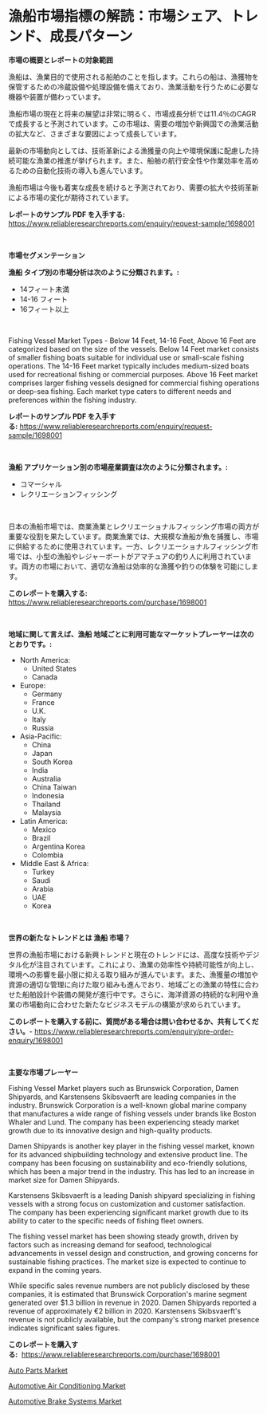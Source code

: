 <p><h1>漁船市場指標の解読：市場シェア、トレンド、成長パターン</h1></p><p><strong>市場の概要とレポートの対象範囲</strong></p>
<p><p>漁船は、漁業目的で使用される船舶のことを指します。これらの船は、漁獲物を保管するための冷蔵設備や処理設備を備えており、漁業活動を行うために必要な機器や装置が備わっています。</p><p>漁船市場の現在と将来の展望は非常に明るく、市場成長分析では11.4％のCAGRで成長すると予測されています。この市場は、需要の増加や新興国での漁業活動の拡大など、さまざまな要因によって成長しています。</p><p>最新の市場動向としては、技術革新による漁獲量の向上や環境保護に配慮した持続可能な漁業の推進が挙げられます。また、船舶の航行安全性や作業効率を高めるための自動化技術の導入も進んでいます。</p><p>漁船市場は今後も着実な成長を続けると予測されており、需要の拡大や技術革新による市場の変化が期待されています。</p></p>
<p><strong>レポートのサンプル PDF を入手する:</strong> <a href="https://www.reliableresearchreports.com/enquiry/request-sample/1698001">https://www.reliableresearchreports.com/enquiry/request-sample/1698001</a></p>
<p>&nbsp;</p>
<p><strong>市場セグメンテーション</strong></p>
<p><strong>漁船 タイプ別の市場分析は次のように分類されます。:</strong></p>
<p><ul><li>14フィート未満</li><li>14-16 フィート</li><li>16フィート以上</li></ul></p>
<p>&nbsp;</p>
<p><p>Fishing Vessel Market Types - Below 14 Feet, 14-16 Feet, Above 16 Feet are categorized based on the size of the vessels. Below 14 Feet market consists of smaller fishing boats suitable for individual use or small-scale fishing operations. The 14-16 Feet market typically includes medium-sized boats used for recreational fishing or commercial purposes. Above 16 Feet market comprises larger fishing vessels designed for commercial fishing operations or deep-sea fishing. Each market type caters to different needs and preferences within the fishing industry.</p></p>
<p><strong>レポートのサンプル PDF を入手する:</strong>&nbsp;<a href="https://www.reliableresearchreports.com/enquiry/request-sample/1698001">https://www.reliableresearchreports.com/enquiry/request-sample/1698001</a></p>
<p>&nbsp;</p>
<p><strong> 漁船 アプリケーション別の市場産業調査は次のように分類されます。:</strong></p>
<p><ul><li>コマーシャル</li><li>レクリエーションフィッシング</li></ul></p>
<p>&nbsp;</p>
<p><p>日本の漁船市場では、商業漁業とレクリエーショナルフィッシング市場の両方が重要な役割を果たしています。商業漁業では、大規模な漁船が魚を捕獲し、市場に供給するために使用されています。一方、レクリエーショナルフィッシング市場では、小型の漁船やレジャーボートがアマチュアの釣り人に利用されています。両方の市場において、適切な漁船は効率的な漁獲や釣りの体験を可能にします。</p></p>
<p><strong>このレポートを購入する:</strong>&nbsp; <a href="https://www.reliableresearchreports.com/purchase/1698001">https://www.reliableresearchreports.com/purchase/1698001</a></p>
<p>&nbsp;</p>
<p><strong>地域に関して言えば、漁船 地域ごとに利用可能なマーケットプレーヤーは次のとおりです。:</strong></p>
<p><ul>
    <li>
        North America:
        <ul>
            <li>United States</li>
            <li>Canada</li>
        </ul>
    </li>
    <li>
        Europe:
        <ul>
            <li>Germany</li>
            <li>France</li>
            <li>U.K.</li>
            <li>Italy</li>
            <li>Russia</li>
        </ul>
    </li>
    <li>
        Asia-Pacific:
        <ul>
            <li>China</li>
            <li>Japan</li>
            <li>South Korea</li>
            <li>India</li>
            <li>Australia</li>
            <li>China Taiwan</li>
            <li>Indonesia</li>
            <li>Thailand</li>
            <li>Malaysia</li>
        </ul>
    </li>
    <li>
        Latin America:
        <ul>
            <li>Mexico</li>
            <li>Brazil</li>
            <li>Argentina Korea</li>
            <li>Colombia</li>
        </ul>
    </li>
    <li>
        Middle East & Africa:
        <ul>
            <li>Turkey</li>
            <li>Saudi</li>
            <li>Arabia</li>
            <li>UAE</li>
            <li>Korea</li>
        </ul>
    </li>
    </ul></p>
<p>&nbsp;</p>
<p><strong>世界の新たなトレンドとは 漁船 市場？</strong></p>
<p><p>世界の漁船市場における新興トレンドと現在のトレンドには、高度な技術やデジタル化が注目されています。これにより、漁業の効率性や持続可能性が向上し、環境への影響を最小限に抑える取り組みが進んでいます。また、漁獲量の増加や資源の適切な管理に向けた取り組みも進んでおり、地域ごとの漁業の特性に合わせた船舶設計や装備の開発が進行中です。さらに、海洋資源の持続的な利用や漁業の市場動向に合わせた新たなビジネスモデルの構築が求められています。</p></p>
<p><strong>このレポートを購入する前に、質問がある場合は問い合わせるか、共有してください。</strong>- <a href="https://www.reliableresearchreports.com/enquiry/pre-order-enquiry/1698001">https://www.reliableresearchreports.com/enquiry/pre-order-enquiry/1698001</a></p>
<p>&nbsp;</p>
<p><strong>主要な市場プレーヤー</strong></p>
<p><p>Fishing Vessel Market players such as Brunswick Corporation, Damen Shipyards, and Karstensens Skibsvaerft are leading companies in the industry. Brunswick Corporation is a well-known global marine company that manufactures a wide range of fishing vessels under brands like Boston Whaler and Lund. The company has been experiencing steady market growth due to its innovative design and high-quality products.</p><p>Damen Shipyards is another key player in the fishing vessel market, known for its advanced shipbuilding technology and extensive product line. The company has been focusing on sustainability and eco-friendly solutions, which has been a major trend in the industry. This has led to an increase in market size for Damen Shipyards.</p><p>Karstensens Skibsvaerft is a leading Danish shipyard specializing in fishing vessels with a strong focus on customization and customer satisfaction. The company has been experiencing significant market growth due to its ability to cater to the specific needs of fishing fleet owners.</p><p>The fishing vessel market has been showing steady growth, driven by factors such as increasing demand for seafood, technological advancements in vessel design and construction, and growing concerns for sustainable fishing practices. The market size is expected to continue to expand in the coming years.</p><p>While specific sales revenue numbers are not publicly disclosed by these companies, it is estimated that Brunswick Corporation's marine segment generated over $1.3 billion in revenue in 2020. Damen Shipyards reported a revenue of approximately €2 billion in 2020. Karstensens Skibsvaerft's revenue is not publicly available, but the company's strong market presence indicates significant sales figures.</p></p>
<p><strong>このレポートを購入する:</strong>&nbsp;&nbsp;<a href="https://www.reliableresearchreports.com/purchase/1698001">https://www.reliableresearchreports.com/purchase/1698001</a></p>
<p><p><a href="https://adventurous-uranium-ef9.notion.site/Decoding-the-Auto-Parts-Market-A-Deep-Dive-into-the-Latest-Market-Trends-Market-Segmentation-and--db6a47d6c0ec4fa4a25f9e9b6e668679">Auto Parts Market</a></p><p><a href="https://extreme-scabiosa-c81.notion.site/Automotive-Air-Conditioning-Market-Insights-Market-Players-and-Forecast-Till-2031-44579448439c4d728cf975fcf2376ab9">Automotive Air Conditioning Market</a></p><p><a href="https://carnation-joke-41f.notion.site/Global-Automotive-Brake-Systems-Market-Size-and-Market-Trends-Insights-and-Projections-from-2024-to-94e3d8c5395545a1a0176a5bc33e33fa">Automotive Brake Systems Market</a></p></p>